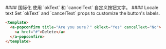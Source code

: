 <cn>
#### 国际化
使用 `okText` 和 `cancelText` 自定义按钮文字。
</cn>

<us>
#### Locale text
Set `okText` and `cancelText` props to customize the button's labels.
</us>

```html
<template>
  <a-popconfirm title="Are you sure？" okText="Yes" cancelText="No">
    <a href="#">Delete</a>
  </a-popconfirm>
</template>
```

